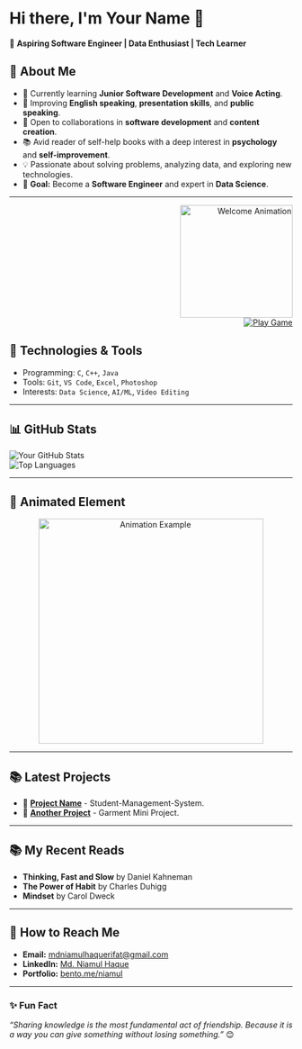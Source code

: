 # Hi there, I'm **Your Name** 👋  


🚀 **Aspiring Software Engineer | Data Enthusiast | Tech Learner**  

## 🌟 About Me  

- 🔭 Currently learning **Junior Software Development** and **Voice Acting**.  
- 🌱 Improving **English speaking**, **presentation skills**, and **public speaking**.  
- 👯 Open to collaborations in **software development** and **content creation**.  
- 📚 Avid reader of self-help books with a deep interest in **psychology** and **self-improvement**.  
- 💡 Passionate about solving problems, analyzing data, and exploring new technologies.  
- 🎯 **Goal:** Become a **Software Engineer** and expert in **Data Science**.  

---


<div align="right">
    <img src="https://media.giphy.com/media/xT9IgzoKnwFNmISR8I/giphy.gif" alt="Welcome Animation" width="200">
</div>

<div align="right">
    <a href="https://play2048.co/" target="_blank">
        <img src="https://img.shields.io/badge/🎮 Play-Game-orange?style=for-the-badge" alt="Play Game">
    </a>
</div>


## 🔧 Technologies & Tools  
- Programming: `C`, `C++`, `Java`  
- Tools: `Git`, `VS Code`, `Excel`, `Photoshop`  
- Interests: `Data Science`, `AI/ML`, `Video Editing`

---

## 📊 GitHub Stats  

![Your GitHub Stats](https://github-readme-stats.vercel.app/api?username=YourUsername&show_icons=true&theme=radical)  
![Top Languages](https://github-readme-stats.vercel.app/api/top-langs/?username=YourUsername&layout=compact&theme=radical)

---

## 🎥 Animated Element  

<div align="center">
    <img src="https://media.giphy.com/media/L1R1tvI9svkIWwpVYr/giphy.gif" alt="Animation Example" width="400">
</div>

---

## 📚 Latest Projects  
- 🔹 [**Project Name**](#) - Student-Management-System.  
- 🔹 [**Another Project**](#) - Garment Mini Project.  

---

## 📚 My Recent Reads  
- **Thinking, Fast and Slow** by Daniel Kahneman  
- **The Power of Habit** by Charles Duhigg  
- **Mindset** by Carol Dweck  

---

## 🌟 How to Reach Me  

- **Email:** [mdniamulhaquerifat@gmail.com](mailto:mdniamulhaquerifat@gmail.com)
- **LinkedIn:** [Md. Niamul Haque](https://www.linkedin.com/in/niamulhaquerifat) 
- **Portfolio:** [bento.me/niamul](https://bento.me/niamul) 

---

### ✨ Fun Fact  
*“Sharing knowledge is the most fundamental act of friendship. Because it is a way you can give something without losing something.”* 😊  
